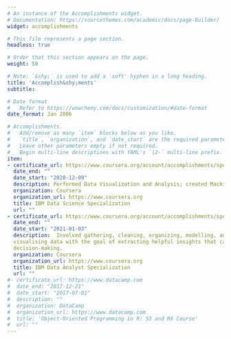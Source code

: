 ```yaml
---
# An instance of the Accomplishments widget.
# Documentation: https://sourcethemes.com/academic/docs/page-builder/
widget: accomplishments

# This file represents a page section.
headless: true

# Order that this section appears on the page.
weight: 50

# Note: `&shy;` is used to add a 'soft' hyphen in a long heading.
title: 'Accomplish&shy;ments'
subtitle:

# Date format
#   Refer to https://wowchemy.com/docs/customization/#date-format
date_format: Jan 2006

# Accomplishments.
#   Add/remove as many `item` blocks below as you like.
#   `title`, `organization`, and `date_start` are the required parameters.
#   Leave other parameters empty if not required.
#   Begin multi-line descriptions with YAML's `|2-` multi-line prefix.
item:
- certificate_url: https://www.coursera.org/account/accomplishments/specialization/certificate/54LNEFVWXSCB 
  date_end: ""
  date_start: "2020-12-09"
  description: Performed Data Visualization and Analysis; created Machine Learning models.
  organization: Coursera
  organization_url: https://www.coursera.org
  title: IBM Data Science Specialization
  url: ""
- certificate_url: https://www.coursera.org/account/accomplishments/specialization/certificate/DQDVJNYPC7AX
  date_end: ""
  date_start: "2021-01-03"
  description:  Involved gathering, cleaning, organizing, modelling, and 
  visualising data with the goal of extracting helpful insights that can inform
  decision-making.
  organization: Coursera
  organization_url: https://www.coursera.org
  title: IBM Data Analyst Specialization
  url: ""
#- certificate_url: https://www.datacamp.com
#  date_end: "2017-12-21"
#  date_start: "2017-07-01"
#  description: ""
#  organization: DataCamp
#  organization_url: https://www.datacamp.com
#  title: 'Object-Oriented Programming in R: S3 and R6 Course'
#  url: ""
---
```

